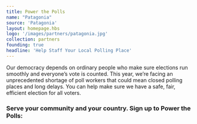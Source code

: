 ```yaml
---
title: Power the Polls
name: "Patagonia"
source: 'Patagonia'
layout: homepage.hbs
logo: '/images/partners/patagonia.jpg'
collection: partners
founding: true
headline: 'Help Staff Your Local Polling Place'
---
```


Our democracy depends on ordinary people who make sure elections run smoothly and everyone’s vote is counted. This year, we’re facing an unprecedented shortage of poll workers that could mean closed polling places and long delays. You can help make sure we have a safe, fair, efficient election for all voters.

### Serve your community and your country. Sign up to Power the Polls:
